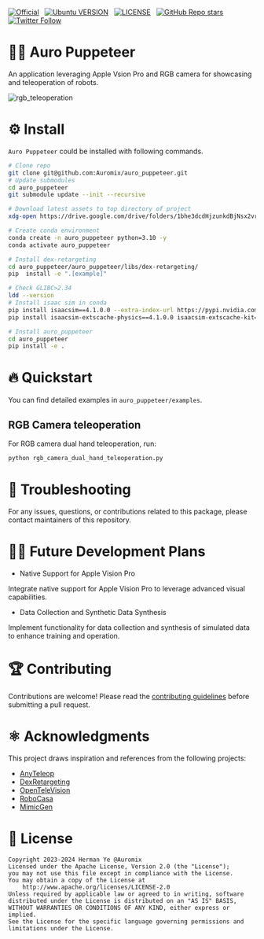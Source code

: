 [![Official](https://img.shields.io/badge/Official%20-Auromix-blue?style=flat&logo=world&logoColor=white)](https://github.com/Auromix) &nbsp;
[![Ubuntu VERSION](https://img.shields.io/badge/Ubuntu-22.04-green)](https://ubuntu.com/) &nbsp; [![LICENSE](https://img.shields.io/badge/license-Apache--2.0-informational)](https://github.com/Auromix/auro_puppeteer/blob/main/LICENSE) &nbsp;
[![GitHub Repo stars](https://img.shields.io/github/stars/Auromix/auro_puppeteer?style=social)](https://github.com/Auromix/auro_puppeteer/stargazers) &nbsp;
[![Twitter Follow](https://img.shields.io/twitter/follow/Hermanye233?style=social)](https://twitter.com/Hermanye233) &nbsp;

# 🤹‍♂️ Auro Puppeteer

An application leveraging Apple Vsion Pro and RGB camera for showcasing and teleoperation of robots.

![rgb_teleoperation](images/rgb_camera_dual_hand_teleoperation.gif)

# ⚙️ Install

`Auro Puppeteer` could be installed with following commands.

```bash
# Clone repo
git clone git@github.com:Auromix/auro_puppeteer.git
# Update submodules
cd auro_puppeteer
git submodule update --init --recursive
```

```bash
# Download latest assets to top directory of project
xdg-open https://drive.google.com/drive/folders/1bhe3dcdHjzunkdBjNsx2vrv3O-L8qrY_?usp=drive_link
```

```bash
# Create conda environment
conda create -n auro_puppeteer python=3.10 -y
conda activate auro_puppeteer
```

```bash
# Install dex-retargeting
cd auro_puppeteer/auro_puppeteer/libs/dex-retargeting/
pip  install -e ".[example]"
```

```bash
# Check GLIBC>2.34
ldd --version
# Install isaac sim in conda
pip install isaacsim==4.1.0.0 --extra-index-url https://pypi.nvidia.com
pip install isaacsim-extscache-physics==4.1.0.0 isaacsim-extscache-kit==4.1.0.0 isaacsim-extscache-kit-sdk==4.1.0.0 --extra-index-url https://pypi.nvidia.com
```

```bash
# Install auro_puppeteer
cd auro_puppeteer
pip install -e .
```

# 🔥 Quickstart

You can find detailed examples in `auro_puppeteer/examples`.

## RGB Camera teleoperation

For RGB camera dual hand teleoperation, run:

```bash
python rgb_camera_dual_hand_teleoperation.py
```

# 🙋 Troubleshooting

For any issues, questions, or contributions related to this package,
please contact maintainers of this repository.

# 🧑‍💻 Future Development Plans

- Native Support for Apple Vision Pro

Integrate native support for Apple Vision Pro to leverage advanced visual capabilities.
  
- Data Collection and Synthetic Data Synthesis

Implement functionality for data collection and synthesis of simulated data to enhance training and operation.

# 🏆 Contributing

Contributions are welcome! Please read the [contributing guidelines](CONTRIBUTING.md) before submitting a pull request.

# ⚛️ Acknowledgments

This project draws inspiration and references from the following projects:

- [AnyTeleop](https://yzqin.github.io/anyteleop/)
- [DexRetargeting](https://github.com/dexsuite/dex-retargeting)
- [OpenTeleVision](https://github.com/OpenTeleVision/TeleVision)
- [RoboCasa](https://github.com/robocasa/robocasa)
- [MimicGen](https://github.com/NVlabs/mimicgen)

# 📜 License

```text
Copyright 2023-2024 Herman Ye @Auromix
Licensed under the Apache License, Version 2.0 (the "License");
you may not use this file except in compliance with the License.
You may obtain a copy of the License at
    http://www.apache.org/licenses/LICENSE-2.0
Unless required by applicable law or agreed to in writing, software
distributed under the License is distributed on an "AS IS" BASIS,
WITHOUT WARRANTIES OR CONDITIONS OF ANY KIND, either express or implied.
See the License for the specific language governing permissions and
limitations under the License. 
```
